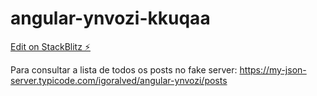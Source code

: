 # angular-ynvozi-kkuqaa

[Edit on StackBlitz ⚡️](https://stackblitz.com/edit/angular-ynvozi-kkuqaa)

Para consultar a lista de todos os posts no fake server:
https://my-json-server.typicode.com/igoralved/angular-ynvozi/posts
